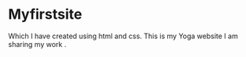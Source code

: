 # Myfirstsite
Which I have created using html and css.
This is my Yoga website
I am sharing my work .
